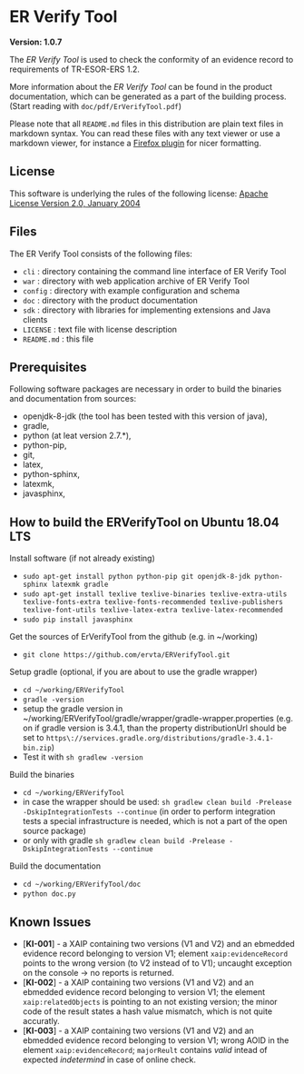 ER Verify Tool
==============

**Version: 1.0.7**

The _ER Verify Tool_ is used to check the conformity of an evidence record to
requirements of TR-ESOR-ERS 1.2.

More information about the _ER Verify Tool_ can be found in the product
documentation, which can be generated as a part of the building process. 
(Start reading with `doc/pdf/ErVerifyTool.pdf`)

Please note that all `README.md` files in this distribution are plain text
files in markdown syntax. You can read these files with any text viewer or use
a markdown viewer, for instance a
[Firefox plugin](https://addons.mozilla.org/en-US/firefox/addon/markdown-viewer-webext/)
for nicer formatting.

License
-----
This software is underlying the rules of the following license: 
[Apache License Version 2.0, January 2004](http://www.apache.org/licenses/LICENSE-2.0.txt)

Files
-----

The ER Verify Tool consists of the following files:

- `cli`       : directory containing the command line interface of ER Verify
                Tool
- `war`       : directory with web application archive of ER Verify Tool
- `config`    : directory with example configuration and schema
- `doc`       : directory with the product documentation
- `sdk`       : directory with libraries for implementing extensions and Java
                clients
- `LICENSE`   : text file with license description
- `README.md` : this file

Prerequisites
-----
Following software packages are necessary in order to build the binaries and documentation from sources: 

- openjdk-8-jdk (the tool has been tested with this version of java),
- gradle,
- python (at leat version 2.7.*), 
- python-pip, 
- git,  
- latex, 
- python-sphinx, 
- latexmk, 
- javasphinx,   

How to build the ERVerifyTool on Ubuntu 18.04 LTS
-----
Install software (if not already existing)

- `sudo apt-get install python python-pip git openjdk-8-jdk python-sphinx latexmk gradle`
- `sudo apt-get install texlive texlive-binaries texlive-extra-utils texlive-fonts-extra texlive-fonts-recommended texlive-publishers texlive-font-utils texlive-latex-extra texlive-latex-recommended`
- `sudo pip install javasphinx`

Get the sources of ErVerifyTool from the github (e.g. in ~/working)

- `git clone https://github.com/ervta/ERVerifyTool.git`

Setup gradle (optional, if you are about to use the gradle wrapper)

- `cd ~/working/ERVerifyTool`
- `gradle -version`
- setup the gradle version in ~/working/ERVerifyTool/gradle/wrapper/gradle-wrapper.properties (e.g. on if gradle version is 3.4.1, than the property distributionUrl should be set to `https\://services.gradle.org/distributions/gradle-3.4.1-bin.zip`)
- Test it with `sh gradlew -version`

Build the binaries

- `cd ~/working/ERVerifyTool`
- in case the wrapper should be used: `sh gradlew clean build -Prelease -DskipIntegrationTests --continue` (in order to perform integration tests a special infrastructure is needed, which is not a part of the open source package)
- or only with gradle `sh gradlew clean build -Prelease -DskipIntegrationTests --continue`

Build the documentation

- `cd ~/working/ERVerifyTool/doc`
- `python doc.py` 
  

Known Issues
----

* [**KI-001**] - a XAIP containing two versions (V1 and V2) and an ebmedded evidence record belonging to version V1; element `xaip:evidenceRecord` points to the wrong version (to V2 instead of to V1); uncaught exception on the console -> no reports is returned.
* [**KI-002**] - a XAIP containing two versions (V1 and V2) and an ebmedded evidence record belonging to version V1; the element `xaip:relatedObjects` is pointing to an not existing version; the minor code of the result states a hash value mismatch, which is not quite accuratly.
* [**KI-003**] - a XAIP containing two versions (V1 and V2) and an ebmedded evidence record belonging to version V1; wrong AOID in the element `xaip:evidenceRecord`; `majorReult` contains *valid* intead of expected *indetermind* in case of online check.